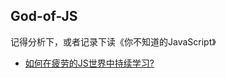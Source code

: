 ## God-of-JS

记得分析下，或者记录下读《你不知道的JavaScript》

- [如何在疲劳的JS世界中持续学习?](https://github.com/guangxiao/God-of-JS/issues/1)
